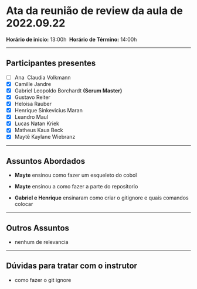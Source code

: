# Ata da reunião de review da aula de 2022.09.22
**Horário de inicio:** 13:00h  **Horário de Término:** 14:00h

---

## Participantes presentes
- [ ] Ana  Claudia Volkmann
- [x] Camille Jandre
- [x] Gabriel Leopoldo Borchardt **(Scrum Master)**
- [X] Gustavo Reiter
- [x] Heloisa Rauber
- [x] Henrique Sinkevicius Maran 
- [x] Leandro Maul 
- [x] Lucas Natan Kriek 
- [x] Matheus Kaua Beck
- [x] Maytê Kaylane Wiebranz

---

## Assuntos Abordados

- **Mayte** ensinou como fazer um esqueleto do cobol 

- **Mayte** ensinou a como fazer a parte do repositorio

- **Gabriel e Henrique** ensinaram como criar o gitignore e quais comandos colocar
---

## Outros Assuntos 
- nenhum de relevancia

---

## Dúvidas para tratar com o instrutor
- como fazer o git ignore 

